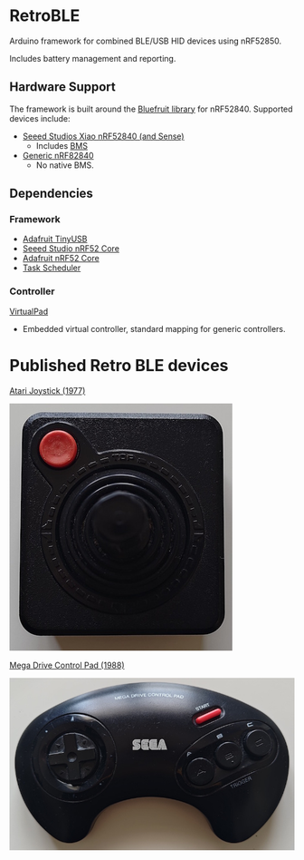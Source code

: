 # RetroBLE

Arduino framework for combined BLE/USB HID devices using nRF52850.

Includes battery management and reporting.

## Hardware Support
The framework is built around the [Bluefruit library](https://github.com/adafruit/Adafruit_nRF52_Arduino/blob/master/libraries/Bluefruit52Lib/src/bluefruit.h) for nRF52840. Supported devices include:
  * [Seeed Studios Xiao nRF52840 (and Sense)](https://wiki.seeedstudio.com/XIAO_BLE/)
    - Includes [BMS](https://wiki.seeedstudio.com/XIAO_BLE/#battery-charging-current)
  * [Generic nRF82840](https://github.com/adafruit/Adafruit_nRF52_Arduino) 
    - No native BMS.

## Dependencies
### Framework
- [Adafruit TinyUSB](https://github.com/adafruit/Adafruit_TinyUSB_Arduino)
- [Seeed Studio nRF52 Core](https://github.com/Seeed-Studio/Adafruit_nRF52_Arduino)
- [Adafruit nRF52 Core](https://github.com/adafruit/Adafruit_nRF52_Arduino)
- [Task Scheduler](https://github.com/arkhipenko/TaskScheduler)

### Controller
[VirtualPad](https://github.com/GitMoDu/VirtualPad)
- Embedded virtual controller, standard mapping for generic controllers.


# Published Retro BLE devices
[Atari Joystick (1977)](https://github.com/GitMoDu/RetroBLE/tree/master/examples/AtariJoystick)

![](https://raw.githubusercontent.com/GitMoDu/RetroBLE/master/media/atari_joystick.jpg)


[Mega Drive Control Pad (1988)](https://github.com/GitMoDu/RetroBLE/tree/master/examples/MegaDrive3Button)

![](https://raw.githubusercontent.com/GitMoDu/RetroBLE/master/media/mega_drive_control_pad.jpg)


